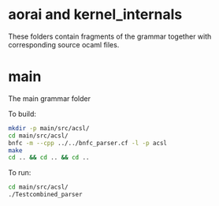 # aorai and kernel_internals

These folders contain fragments of the grammar together with corresponding source ocaml files.

# main 

The main grammar folder 

To build:

```sh
mkdir -p main/src/acsl/
cd main/src/acsl/
bnfc -m --cpp ../../bnfc_parser.cf -l -p acsl
make
cd .. && cd .. && cd ..
```

To run:

```sh
cd main/src/acsl/
./Testcombined_parser
```